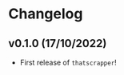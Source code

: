 # Changelog

<!--next-version-placeholder-->

## v0.1.0 (17/10/2022)

- First release of `thatscrapper`!